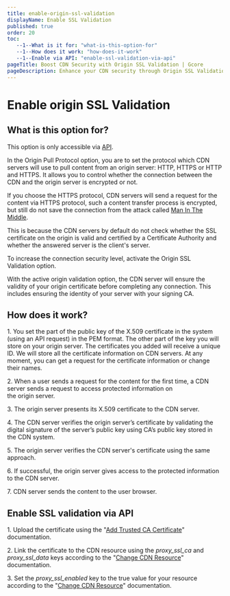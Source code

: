```yaml
---
title: enable-origin-ssl-validation
displayName: Enable SSL Validation
published: true
order: 20
toc:
   --1--What is it for: "what-is-this-option-for"
   --1--How does it work: "how-does-it-work"
   --1--Enable via API: "enable-ssl-validation-via-api"
pageTitle: Boost CDN Security with Origin SSL Validation | Gcore
pageDescription: Enhance your CDN security through Origin SSL Validation—an effective way to safeguard the connection between CDN and the origin server.
---
```

# Enable origin SSL Validation
 
## What is this option for?

<alert-element type="note" title="Note">

This option is only accessible via <a href="https://api.gcore.com/docs/iam" target="_blank">API</a>.

</alert-element>

In the Origin Pull Protocol option, you are to set the protocol which CDN servers will use to pull content from an origin server: HTTP, HTTPS or HTTP and HTTPS. It allows you to control whether the connection between the CDN and the origin server is encrypted or not. 

If you choose the HTTPS protocol, CDN servers will send a request for the content via HTTPS protocol, such a content transfer process is encrypted, but still do not save the connection from the attack called <a href="https://en.wikipedia.org/wiki/Man-in-the-middle_attack" target="_blank">Man In The Middle</a>. 

This is because the CDN servers by default do not check whether the SSL certificate on the origin is valid and certified by a Certificate Authority and whether the answered server is the client's server.  

To increase the connection security level, activate the Origin SSL Validation option.  

With the active origin validation option, the CDN server will ensure the validity of your origin certificate before completing any connection. This includes ensuring the identity of your server with your signing CA. 

## How does it work?


1\. You set the part of the public key of the X.509 certificate in the system (using an API request) in the PEM format. The other part of the key you will store on your origin server. The certificates you added will receive a unique ID. We will store all the certificate information on CDN servers. At any moment, you can get a request for the certificate information or change their names.  

2\. When a user sends a request for the content for the first time, a CDN server sends a request to access protected information on the origin server. 

3\. The origin server presents its X.509 certificate to the CDN server. 

4\. The CDN server verifies the origin server’s certificate by validating the digital signature of the server’s public key using CA’s public key stored in the CDN system. 

5\. The origin server verifies the CDN server's certificate using the same approach.  

6\. If successful, the origin server gives access to the protected information to the CDN server. 

7\. CDN server sends the content to the user browser.

## Enable SSL validation via API

1\. Upload the certificate using the "<a href="https://api.gcore.com/docs/cdn#tag/CA-certificates/operation/ca_certitifactes-add" target="_blank">Add Trusted CA Certificate</a>" documentation.

2\. Link the certificate to the CDN resource using the *proxy_ssl_ca* and *proxy_ssl_data* keys according to the "<a href="https://api.gcore.com/docs/cdn#tag/Resources/operation/change_cdn_resource" target="_blank">Change CDN Resource</a>" documentation.

3\. Set the *proxy_ssl_enabled* key to the true value for your resource according to the "<a href="https://api.gcore.com/docs/cdn#tag/Resources/operation/change_cdn_resource" target="_blank">Change CDN Resource</a>" documentation.